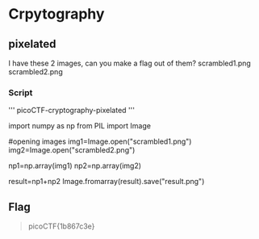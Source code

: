 # Crpytography

## pixelated

I have these 2 images, can you make a flag out of them? scrambled1.png scrambled2.png

### Script

''' picoCTF-cryptography-pixelated '''

import numpy as np
from PIL import Image

#opening images
img1=Image.open("scrambled1.png")
img2=Image.open("scrambled2.png")

np1=np.array(img1)
np2=np.array(img2)

result=np1+np2
Image.fromarray(result).save("result.png")

## Flag

> picoCTF{1b867c3e}